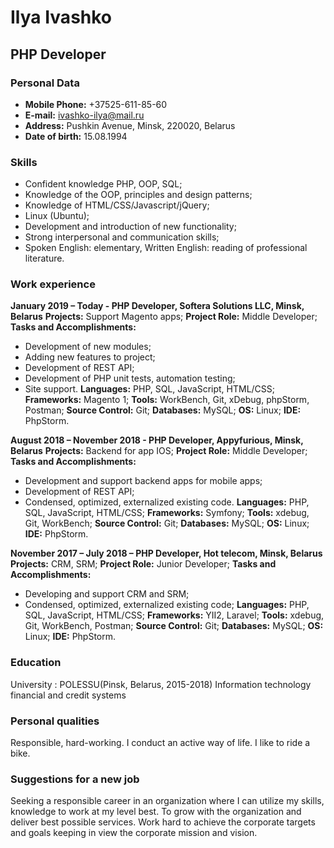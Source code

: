 # Ilya Ivashko

## PHP Developer


### Personal Data

* **Mobile Phone:** +37525-611-85-60
* **E-mail:** ivashko-ilya@mail.ru
* **Address:** Pushkin Avenue, Minsk, 220020, Belarus
* **Date of birth:** 15.08.1994

### Skills

* Confident knowledge PHP, OOP, SQL;
* Knowledge of the OOP, principles and design patterns;
* Knowledge of HTML/CSS/Javascript/jQuery;
* Linux (Ubuntu);
* Development and introduction of new functionality;
* Strong interpersonal and communication skills;
* Spoken English: elementary, Written English: reading of professional literature.

### Work experience

**January 2019 – Today  - PHP Developer,  Softera Solutions LLC, Minsk, Belarus**
**Projects:** Support Magento apps;
**Project Role:** Middle Developer;
**Tasks and Accomplishments:**
* Development of new modules;
* Adding new features to project;
* Development of REST API;
* Development of PHP unit tests, automation testing;
* Site support.
**Languages:** PHP, SQL, JavaScript, HTML/CSS;
**Frameworks:** Magento 1;
**Tools:** WorkBench, Git, xDebug, phpStorm, Postman;
**Source Control:** Git;
**Databases:** MySQL;
**OS:** Linux;
**IDE:** PhpStorm.

**August 2018 – November 2018  - PHP Developer,  Appyfurious, Minsk, Belarus**
**Projects:** Backend for app IOS;
**Project Role:** Middle Developer;
**Tasks and Accomplishments:**
* Development and support backend apps for mobile apps;
* Development of REST API;
* Condensed, optimized, externalized existing code.
**Languages:** PHP, SQL, JavaScript, HTML/CSS;
**Frameworks:** Symfony;
**Tools:** xdebug, Git, WorkBench;
**Source Control:** Git;
**Databases:** MySQL;
**OS:** Linux;
**IDE:** PhpStorm.

**November 2017 – July 2018 – PHP Developer, Hot telecom, Minsk, Belarus**
**Projects:** CRM, SRM;
**Project Role:** Junior Developer;
**Tasks and Accomplishments:**
* Developing and support CRM and SRM;
* Condensed, optimized, externalized existing code;
**Languages:** PHP, SQL, JavaScript, HTML/CSS;
**Frameworks:** YII2, Laravel;
**Tools:** xdebug, Git, WorkBench, Postman;
**Source Control:** Git;
**Databases:** MySQL;
**OS:** Linux;
**IDE:** PhpStorm.

### Education

University : POLESSU(Pinsk, Belarus, 2015-2018)
Information technology financial and credit systems

### Personal qualities

Responsible, hard-working. I conduct an active way of life. I like to ride a bike.

### Suggestions for a new job

Seeking a responsible career in an organization where I can utilize my skills, knowledge to work at my level best. To grow with the organization and deliver best possible services. Work hard to achieve the corporate targets and goals keeping in view the corporate mission and vision.